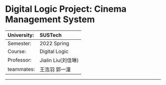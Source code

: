 ﻿# Digital Logic Project: Cinema Management System
 |University:|SUSTech|
 |:---|:---|
 |Semester:|2022 Spring|
 |Course:|Digital Logic|
 |Professor:|Jialin Liu(刘佳琳)|
 |teammates:|王浩羽  郭一潼|
 ---
